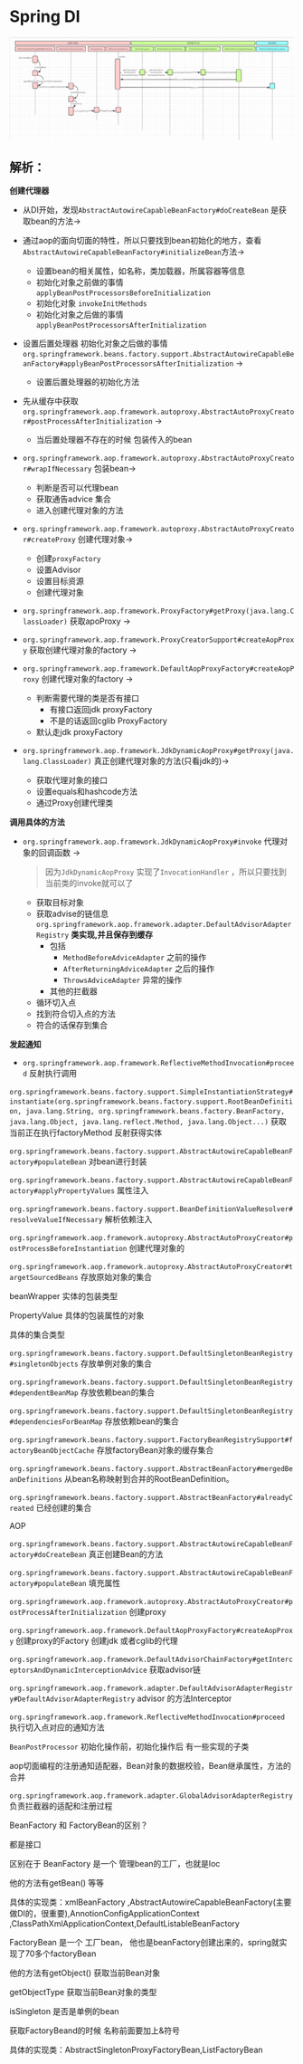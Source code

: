 # Spring DI



![spring-aop](uml\spring-aop.png)

## 解析：

**创建代理器**

+ 从DI开始，发现`AbstractAutowireCapableBeanFactory#doCreateBean` 是获取bean的方法->

+ 通过aop的面向切面的特性，所以只要找到bean初始化的地方，查看`AbstractAutowireCapableBeanFactory#initializeBean`方法->
  + 设置bean的相关属性，如名称，类加载器，所属容器等信息
  + 初始化对象之前做的事情  `applyBeanPostProcessorsBeforeInitialization`
  + 初始化对象 `invokeInitMethods`
  + 初始化对象之后做的事情 `applyBeanPostProcessorsAfterInitialization`
+ 设置后置处理器 初始化对象之后做的事情 `org.springframework.beans.factory.support.AbstractAutowireCapableBeanFactory#applyBeanPostProcessorsAfterInitialization` ->
  + 设置后置处理器的初始化方法
+ 先从缓存中获取 `org.springframework.aop.framework.autoproxy.AbstractAutoProxyCreator#postProcessAfterInitialization` ->
  + 当后置处理器不存在的时候 包装传入的bean
+ `org.springframework.aop.framework.autoproxy.AbstractAutoProxyCreator#wrapIfNecessary`  包装bean->
  + 判断是否可以代理bean
  + 获取通告advice 集合
  + 进入创建代理对象的方法
+ `org.springframework.aop.framework.autoproxy.AbstractAutoProxyCreator#createProxy`  创建代理对象->
  + 创建`proxyFactory`
  + 设置Advisor
  + 设置目标资源
  + 创建代理对象
+ `org.springframework.aop.framework.ProxyFactory#getProxy(java.lang.ClassLoader)`  获取apoProxy ->
+ `org.springframework.aop.framework.ProxyCreatorSupport#createAopProxy` 获取创建代理对象的factory ->
+ `org.springframework.aop.framework.DefaultAopProxyFactory#createAopProxy`  创建代理对象的factory ->
  + 判断需要代理的类是否有接口
    + 有接口返回jdk proxyFactory
    + 不是的话返回cglib ProxyFactory
  + 默认走jdk proxyFactory
+ `org.springframework.aop.framework.JdkDynamicAopProxy#getProxy(java.lang.ClassLoader)`  真正创建代理对象的方法(只看jdk的)->
  + 获取代理对象的接口
  + 设置equals和hashcode方法
  + 通过Proxy创建代理类

**调用具体的方法**

+ `org.springframework.aop.framework.JdkDynamicAopProxy#invoke` 代理对象的回调函数 ->

  > 因为`JdkDynamicAopProxy` 实现了`InvocationHandler` ，所以只要找到当前类的invoke就可以了

  + 获取目标对象
  + 获取advise的链信息 `org.springframework.aop.framework.adapter.DefaultAdvisorAdapterRegistry` **类实现,并且保存到缓存**
    + 包括
      + `MethodBeforeAdviceAdapter`   之前的操作
      + `AfterReturningAdviceAdapter` 之后的操作
      + `ThrowsAdviceAdapter`  异常的操作
    + 其他的拦截器
  + 循环切入点
  + 找到符合切入点的方法
  + 符合的话保存到集合

**发起通知**

+ `org.springframework.aop.framework.ReflectiveMethodInvocation#proceed` 反射执行调用















`org.springframework.beans.factory.support.SimpleInstantiationStrategy#instantiate(org.springframework.beans.factory.support.RootBeanDefinition, java.lang.String, org.springframework.beans.factory.BeanFactory, java.lang.Object, java.lang.reflect.Method, java.lang.Object...)`  获取当前正在执行factoryMethod  反射获得实体

`org.springframework.beans.factory.support.AbstractAutowireCapableBeanFactory#populateBean` 对bean进行封装



`org.springframework.beans.factory.support.AbstractAutowireCapableBeanFactory#applyPropertyValues` 属性注入



`org.springframework.beans.factory.support.BeanDefinitionValueResolver#resolveValueIfNecessary` 解析依赖注入



`org.springframework.aop.framework.autoproxy.AbstractAutoProxyCreator#postProcessBeforeInstantiation` 创建代理对象的



`org.springframework.aop.framework.autoproxy.AbstractAutoProxyCreator#targetSourcedBeans` 存放原始对象的集合





beanWrapper 实体的包装类型

PropertyValue 具体的包装属性的对象









具体的集合类型

`org.springframework.beans.factory.support.DefaultSingletonBeanRegistry#singletonObjects` 存放单例对象的集合

`org.springframework.beans.factory.support.DefaultSingletonBeanRegistry#dependentBeanMap` 存放依赖bean的集合

`org.springframework.beans.factory.support.DefaultSingletonBeanRegistry#dependenciesForBeanMap` 存放依赖bean的集合

`org.springframework.beans.factory.support.FactoryBeanRegistrySupport#factoryBeanObjectCache` 存放factoryBean对象的缓存集合

`org.springframework.beans.factory.support.AbstractBeanFactory#mergedBeanDefinitions`   从bean名称映射到合并的RootBeanDefinition。

`org.springframework.beans.factory.support.AbstractBeanFactory#alreadyCreated` 已经创建的集合





AOP

`org.springframework.beans.factory.support.AbstractAutowireCapableBeanFactory#doCreateBean` 真正创建Bean的方法

`org.springframework.beans.factory.support.AbstractAutowireCapableBeanFactory#populateBean` 填充属性

`org.springframework.aop.framework.autoproxy.AbstractAutoProxyCreator#postProcessAfterInitialization` 创建proxy

`org.springframework.aop.framework.DefaultAopProxyFactory#createAopProxy` 创建proxy的Factory 创建jdk 或者cglib的代理

`org.springframework.aop.framework.DefaultAdvisorChainFactory#getInterceptorsAndDynamicInterceptionAdvice`  获取advisor链

`org.springframework.aop.framework.adapter.DefaultAdvisorAdapterRegistry#DefaultAdvisorAdapterRegistry` advisor 的方法Interceptor

`org.springframework.aop.framework.ReflectiveMethodInvocation#proceed` 执行切入点对应的通知方法



`BeanPostProcessor`  初始化操作前，初始化操作后  有一些实现的子类

​	aop切面编程的注册通知适配器，Bean对象的数据校验，Bean继承属性，方法的合并

`org.springframework.aop.framework.adapter.GlobalAdvisorAdapterRegistry`  负责拦截器的适配和注册过程













BeanFactory 和 FactoryBean的区别？

都是接口 

区别在于 BeanFactory 是一个 管理bean的工厂，也就是Ioc  

他的方法有getBean() 等等

具体的实现类：xmlBeanFactory ,AbstractAutowireCapableBeanFactory(主要做DI的，很重要),AnnotionConfigApplicationContext  ,ClassPathXmlApplicationContext,DefaultListableBeanFactory



FactoryBean 是一个 工厂bean， 他也是beanFactory创建出来的，spring就实现了70多个factoryBean

他的方法有getObject() 获取当前Bean对象  

getObjectType 获取当前Bean对象的类型

isSingleton 是否是单例的bean

获取FactoryBeand的时候 名称前面要加上&符号

具体的实现类：AbstractSingletonProxyFactoryBean,ListFactoryBean















